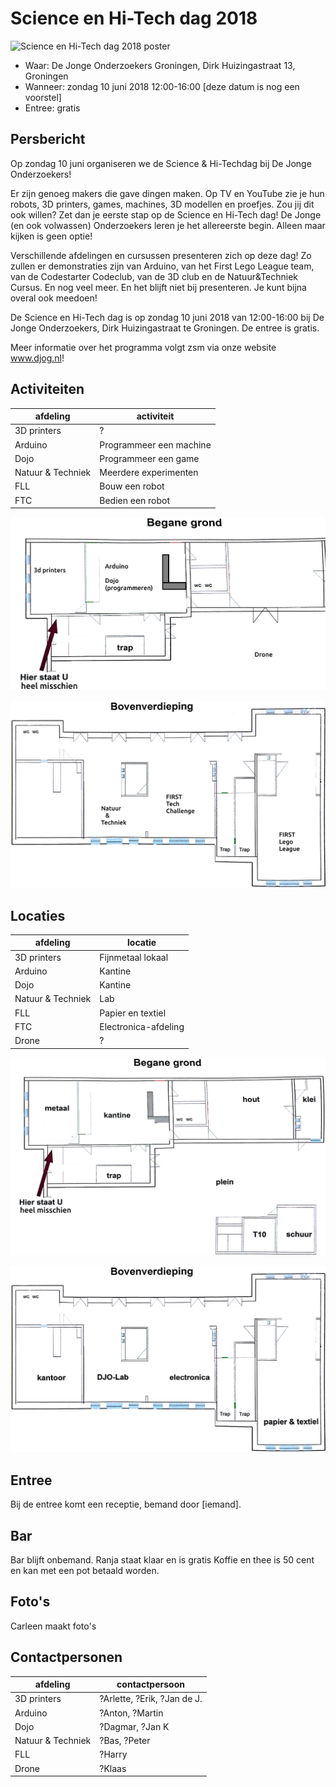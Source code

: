 # Science en Hi-Tech dag 2018

![Science en Hi-Tech dag 2018 poster](Poster.png)

 * Waar: De Jonge Onderzoekers Groningen, Dirk Huizingastraat 13, Groningen
 * Wanneer: zondag 10 juni 2018 12:00-16:00 [deze datum is nog een voorstel]
 * Entree: gratis

## Persbericht

Op zondag 10 juni organiseren we de Science & Hi-Techdag bij De Jonge Onderzoekers!

Er zijn genoeg makers die gave dingen maken. Op TV en YouTube zie je hun robots, 3D printers, games, machines, 3D modellen en proefjes. Zou jij dit ook willen? Zet dan je eerste stap op de Science en Hi-Tech dag! De Jonge (en ook volwassen) Onderzoekers leren je het allereerste begin. Alleen maar kijken is geen optie!

Verschillende afdelingen en cursussen presenteren zich op deze dag! Zo zullen er demonstraties zijn van Arduino, van het First Lego League team, van de Codestarter Codeclub, van de 3D club en de Natuur&Techniek Cursus. En nog veel meer. En het blijft niet bij presenteren. Je kunt bijna overal ook meedoen! 

De Science en Hi-Tech dag is op zondag 10 juni 2018 van 12:00-16:00 bij De Jonge Onderzoekers, Dirk Huizingastraat te Groningen. De entree is gratis.

Meer informatie over het programma volgt zsm via onze website www.djog.nl!

## Activiteiten

afdeling|activiteit
---|---
3D printers|?
Arduino|Programmeer een machine
Dojo|Programmeer een game
Natuur & Techniek|Meerdere experimenten
FLL|Bouw een robot
FTC|Bedien een robot

![Activiteiten begane grond](begane_grond_activiteiten.png)

![Activiteiten boven](boven_activiteiten.png)

## Locaties

afdeling|locatie
---|---
3D printers|Fijnmetaal lokaal
Arduino|Kantine
Dojo|Kantine
Natuur & Techniek|Lab
FLL|Papier en textiel
FTC|Electronica-afdeling
Drone|?

![Activiteiten begane grond](begane_grond.png)

![Activiteiten boven](boven.png)

## Entree

Bij de entree komt een receptie, bemand door [iemand].

## Bar

Bar blijft onbemand.
Ranja staat klaar en is gratis
Koffie en thee is 50 cent en kan met een pot betaald worden.

## Foto's

Carleen maakt foto's

## Contactpersonen

afdeling|contactpersoon
---|---
3D printers|?Arlette, ?Erik, ?Jan de J.
Arduino|?Anton, ?Martin
Dojo|?Dagmar, ?Jan K
Natuur & Techniek|?Bas, ?Peter
FLL|?Harry
Drone|?Klaas

